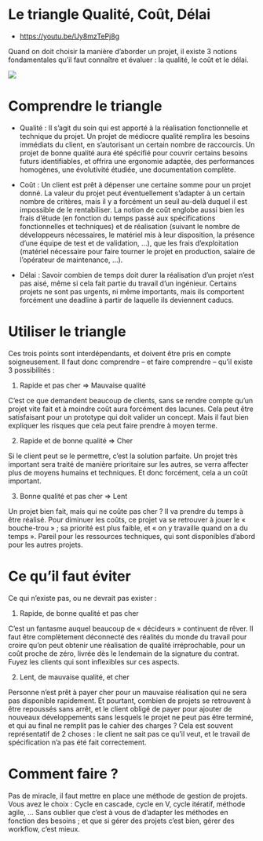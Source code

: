 # Le triangle Qualité, Coût, Délai

- https://youtu.be/Uy8mzTePj8g

Quand on doit choisir la manière d’aborder un projet, il existe 3 notions fondamentales qu’il faut connaître et évaluer : la qualité, le coût et le délai.

![](http://www.geek-directeur-technique.com/wp-content/uploads/2012/09/triangle-qualite-cout-delai.jpg)

# Comprendre le triangle

- Qualité : Il s’agit du soin qui est apporté à la réalisation fonctionnelle et technique du projet. Un projet de médiocre qualité remplira les besoins immédiats du client, en s’autorisant un certain nombre de raccourcis. Un projet de bonne qualité aura été spécifié pour couvrir certains besoins futurs identifiables, et offrira une ergonomie adaptée, des performances homogènes, une évolutivité étudiée, une documentation complète.
    
- Coût : Un client est prêt à dépenser une certaine somme pour un projet donné. La valeur du projet peut éventuellement s’adapter à un certain nombre de critères, mais il y a forcément un seuil au-delà duquel il est impossible de le rentabiliser. La notion de coût englobe aussi bien les frais d’étude (en fonction du temps passé aux spécifications fonctionnelles et techniques) et de réalisation (suivant le nombre de développeurs nécessaires, le matériel mis à leur disposition, la présence d’une équipe de test et de validation, …), que les frais d’exploitation (matériel nécessaire pour faire tourner le projet en production, salaire de l’opérateur de maintenance, …).
    
- Délai : Savoir combien de temps doit durer la réalisation d’un projet n’est pas aisé, même si cela fait partie du travail d’un ingénieur. Certains projets ne sont pas urgents, ni même importants, mais ils comportent forcément une deadline à partir de laquelle ils deviennent caducs.

# Utiliser le triangle

Ces trois points sont interdépendants, et doivent être pris en compte soigneusement. Il faut donc comprendre – et faire comprendre – qu’il existe 3 possibilités :

1. Rapide et pas cher => Mauvaise qualité

C’est ce que demandent beaucoup de clients, sans se rendre compte qu’un projet vite fait et à moindre coût aura forcément des lacunes. Cela peut être satisfaisant pour un prototype qui doit valider un concept. Mais il faut bien expliquer les risques que cela peut faire prendre à moyen terme.

2. Rapide et de bonne qualité => Cher

Si le client peut se le permettre, c’est la solution parfaite. Un projet très important sera traité de manière prioritaire sur les autres, se verra affecter plus de moyens humains et techniques. Et donc forcément, cela a un coût important.

3. Bonne qualité et pas cher => Lent

Un projet bien fait, mais qui ne coûte pas cher ? Il va prendre du temps à être réalisé. Pour diminuer les coûts, ce projet va se retrouver à jouer le « bouche-trou » ; sa priorité est plus faible, et « on y travaille quand on a du temps ». Pareil pour les ressources techniques, qui sont disponibles d’abord pour les autres projets.

# Ce qu’il faut éviter

Ce qui n’existe pas, ou ne devrait pas exister :

1. Rapide, de bonne qualité et pas cher

C’est un fantasme auquel beaucoup de « décideurs » continuent de rêver. Il faut être complètement déconnecté des réalités du monde du travail pour croire qu’on peut obtenir une réalisation de qualité irréprochable, pour un coût proche de zéro, livrée dès le lendemain de la signature du contrat. Fuyez les clients qui sont inflexibles sur ces aspects.

2. Lent, de mauvaise qualité, et cher

Personne n’est prêt à payer cher pour un mauvaise réalisation qui ne sera pas disponible rapidement. Et pourtant, combien de projets se retrouvent à être repoussés sans arrêt, et le client obligé de payer pour ajouter de nouveaux développements sans lesquels le projet ne peut pas être terminé, et qui au final ne remplit pas le cahier des charges ? Cela est souvent représentatif de 2 choses : le client ne sait pas ce qu’il veut, et le travail de spécification n’a pas été fait correctement.

# Comment faire ?

Pas de miracle, il faut mettre en place une méthode de gestion de projets. Vous avez le choix : Cycle en cascade, cycle en V, cycle itératif, méthode agile, … Sans oublier que c’est à vous de d’adapter les méthodes en fonction des besoins ; et que si gérer des projets c’est bien, gérer des workflow, c’est mieux.



